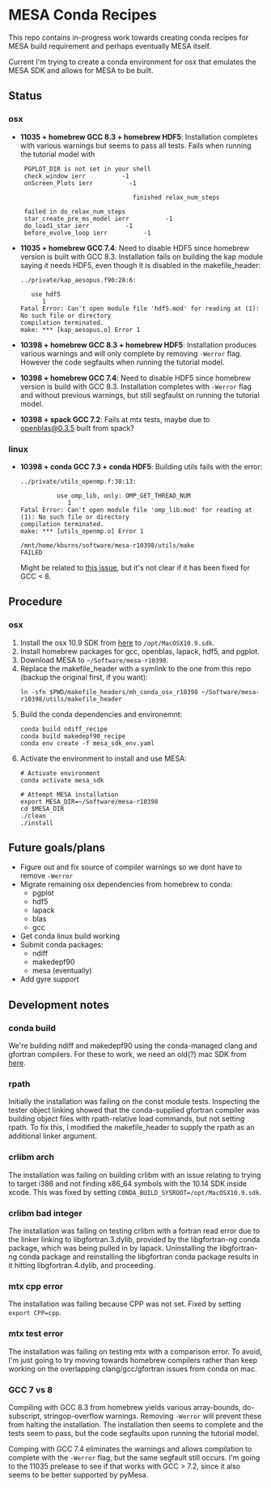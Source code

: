 # MESA Conda Recipes

This repo contains in-progress work towards creating conda recipes for MESA build requirement and perhaps eventually MESA itself.

Current I'm trying to create a conda environment for osx that emulates the MESA SDK and allows for MESA to be built.

## Status

### osx

- **11035 + homebrew GCC 8.3 + homebrew HDF5**:
    Installation completes with various warnings but seems to pass all tests.
    Fails when running the tutorial model with
    ```
     PGPLOT_DIR is not set in your shell
     check_window ierr          -1
     onScreen_Plots ierr          -1

                                   finished relax_num_steps

     failed in do_relax_num_steps
     star_create_pre_ms_model ierr          -1
     do_load1_star ierr          -1
     before_evolve_loop ierr          -1
    ```

- **11035 + homebrew GCC 7.4**:
    Need to disable HDF5 since homebrew version is built with GCC 8.3.
    Installation fails on building the kap module saying it needs HDF5, even though it is disabled in the makefile_header:
    ```
    ../private/kap_aesopus.f90:28:6:

       use hdf5
          1
    Fatal Error: Can't open module file 'hdf5.mod' for reading at (1): No such file or directory
    compilation terminated.
    make: *** [kap_aesopus.o] Error 1
    ```

- **10398 + homebrew GCC 8.3 + homebrew HDF5**:
    Installation produces various warnings and will only complete by removing `-Werror` flag.
    However the code segfaults when running the tutorial model.

- **10398 + homebrew GCC 7.4**:
    Need to disable HDF5 since homebrew version is build with GCC 8.3.
    Installation completes with `-Werror` flag and without previous warnings, but still segfaulst on running the tutorial model.

- **10398 + spack GCC 7.2**:
    Fails at mtx tests, maybe due to openblas@0.3.5 built from spack?

### linux

- **10398 + conda GCC 7.3 + conda HDF5**:
    Building utils fails with the error:
    ```
    ../private/utils_openmp.f:38:13:

              use omp_lib, only: OMP_GET_THREAD_NUM
                 1
    Fatal Error: Can't open module file 'omp_lib.mod' for reading at (1): No such file or directory
    compilation terminated.
    make: *** [utils_openmp.o] Error 1

    /mnt/home/kburns/software/mesa-r10398/utils/make
    FAILED
    ```
    Might be related to [this issue](https://github.com/ContinuumIO/anaconda-issues/issues/8423), but it's not clear if it has been fixed for GCC < 8.

## Procedure

### osx

1. Install the osx 10.9 SDK from [here](https://github.com/phracker/MacOSX-SDKs) to `/opt/MacOSX10.9.sdk`.
2. Install homebrew packages for gcc, openblas, lapack, hdf5, and pgplot.
3. Download MESA to `~/Software/mesa-r10398`.
4. Replace the makefile_header with a symlink to the one from this repo (backup the original first, if you want):
    ```
    ln -sfn $PWD/makefile_headers/mh_conda_osx_r10398 ~/Software/mesa-r10398/utils/makefile_header
    ```
5. Build the conda dependencies and environemnt:
    ```
    conda build ndiff_recipe
    conda build makedepf90_recipe
    conda env create -f mesa_sdk_env.yaml
    ```
6. Activate the environment to install and use MESA:
    ```
    # Activate environment
    conda activate mesa_sdk

    # Attempt MESA installation
    export MESA_DIR=~/Software/mesa-r10398
    cd $MESA_DIR
    ./clean
    ./install
    ```

## Future goals/plans

* Figure out and fix source of compiler warnings so we dont have to remove `-Werror`
* Migrate remaining osx dependencies from homebrew to conda:
    * pgplot
    * hdf5
    * lapack
    * blas
    * gcc
* Get conda linux build working
* Submit conda packages:
    * ndiff
    * makedepf90
    * mesa (eventually)
* Add gyre support

## Development notes

### conda build

We're building ndiff and makedepf90 using the conda-managed clang and gfortran compilers.
For these to work, we need an old(?) mac SDK from [here](https://github.com/phracker/MacOSX-SDKs).

### rpath

Initially the installation was failing on the const module tests.
Inspecting the tester object linking showed that the conda-supplied gfortran compiler was building object files with rpath-relative load commands, but not setting rpath.
To fix this, I modified the makefile_header to supply the rpath as an additional linker argument.

### crlibm arch

The installation was failing on building crlibm with an issue relating to trying to target i386 and not finding x86_64 symbols with the 10.14 SDK inside xcode.
This was fixed by setting `CONDA_BUILD_SYSROOT=/opt/MacOSX10.9.sdk`.

### crlibm bad integer

The installation was failing on testing crlibm with a fortran read error due to the linker linking to libgfortran.3.dylib, provided by the libgfortran-ng conda package, which was being pulled in by lapack.
Uninstalling the libgfortran-ng conda package and reinstalling the libgfortran conda package results in it hitting libgfortran.4.dylib, and proceeding.

### mtx cpp error

The installation was failing because CPP was not set.  Fixed by setting `export CPP=cpp`.

### mtx test error

The installation was failing on testing mtx with a comparison error.
To avoid, I'm just going to try moving towards homebrew compilers rather than keep working on the overlapping clang/gcc/gfortran issues from conda on mac.

### GCC 7 vs 8

Compiling with GCC 8.3 from homebrew yields various array-bounds, do-subscript, stringop-overflow warnings.
Removing `-Werror` will prevent these from halting the installation.
The installation then seems to complete and the tests seem to pass, but the code segfaults upon running the tutorial model.

Comping with GCC 7.4 eliminates the warnings and allows compilation to complete with the `-Werror` flag, but the same segfault still occurs.
I'm going to the 11035 prelease to see if that works with GCC > 7.2, since it also seems to be better supported by pyMesa.

